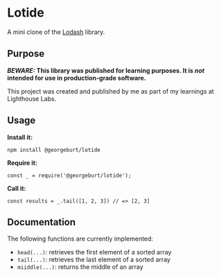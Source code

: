 # Lotide

A mini clone of the [Lodash](https://lodash.com) library.

## Purpose

**_BEWARE:_ This library was published for learning purposes. It is _not_ intended for use in production-grade software.**

This project was created and published by me as part of my learnings at Lighthouse Labs. 

## Usage

**Install it:**

`npm install @georgeburt/lotide`

**Require it:**

`const _ = require('@georgeburt/lotide');`

**Call it:**

`const results = _.tail([1, 2, 3]) // => [2, 3]`

## Documentation

The following functions are currently implemented:

* `head(...)`: retrieves the first element of a sorted array
* `tail(...)`: retrieves the last element of a sorted array
* `miiddle(...)`: returns the middle of an array
